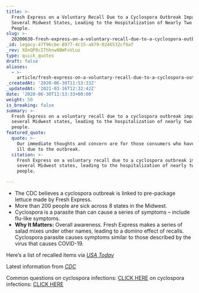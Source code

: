 ```yaml
---
title: >-
  Fresh Express on a Voluntary Recall Due to a Cyclospora Outbreak Impacting
  Several Midwest States, Leading to the Hospitalization of Nearly Two Dozen
  People.
slug: >-
  20200630-fresh-express-on-a-voluntary-recall-due-to-a-cyclospora-outbreak-impacted-several-midwest-states
_id: legacy-47f96cbe-8977-4c15-a879-0246532cf0af
_rev: XOnQP8cIThhnw9BWFxVLuz
type: quick_quotes
draft: false
aliases:
  - >-
    article/fresh-express-on-a-voluntary-recall-due-to-a-cyclospora-outbreak-impacted-several-midwest-states/
_createdAt: '2020-06-30T11:53:33Z'
_updatedAt: '2021-03-16T12:32:42Z'
date: '2020-06-30T11:53:33+00:00'
weight: 50
is_breaking: false
summary: >-
  Fresh Express on a voluntary recall due to a cyclospora outbreak impacting
  several Midwest states, leading to the hospitalization of nearly two dozen
  people.
featured_quote:
  quote: >-
    Our immediate thoughts and concern are for those consumers who have become
    ill due to the outbreak.
  citation: >-
    Fresh Express on a voluntary recall due to a cyclospora outbreak impacting
    several Midwest states, leading to the hospitalization of nearly two dozen
    people.

---
```

* The CDC believes a cyclospora outbreak is linked to pre-package lettuce made by Fresh Express.
* More than 200 people are sick across 8 states in the Midwest.
* Cyclospora is a parasite than can cause a series of symptoms – include flu-like symptoms.
* **Why It Matters:** Overall awareness. Fresh Express makes a series of salad mixes under other names, leading to a domino effect of recalls. Cyclospora parasite causes symptoms similar to those described by the virus that causes COVID-19.

Here’s a list of recalled items via [_USA Today_](https://www.usatoday.com/story/money/food/2020/06/27/salad-recall-2020-walmart-aldi-fresh-express-cyclospora-outbreak/3269765001/)

Latest information from [_CDC_](https://www.cdc.gov/parasites/cyclosporiasis/outbreaks/2020/index.html)

Common questions on cyclospora infections: [CLICK HERE](https://www.cdc.gov/parasites/cyclosporiasis/gen_info/faqs.html#what_cyclo) on cyclospora infections: [CLICK HERE](https://www.cdc.gov/parasites/cyclosporiasis/gen_info/faqs.html#what_cyclo)